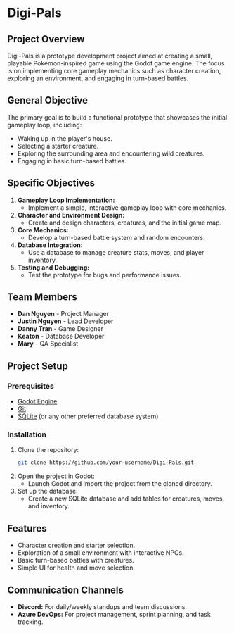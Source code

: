 # Digi-Pals

## Project Overview
Digi-Pals is a prototype development project aimed at creating a small, playable Pokémon-inspired game using the Godot game engine. The focus is on implementing core gameplay mechanics such as character creation, exploring an environment, and engaging in turn-based battles.

## General Objective
The primary goal is to build a functional prototype that showcases the initial gameplay loop, including:
- Waking up in the player's house.
- Selecting a starter creature.
- Exploring the surrounding area and encountering wild creatures.
- Engaging in basic turn-based battles.

## Specific Objectives
1. **Gameplay Loop Implementation:**
   - Implement a simple, interactive gameplay loop with core mechanics.
2. **Character and Environment Design:**
   - Create and design characters, creatures, and the initial game map.
3. **Core Mechanics:**
   - Develop a turn-based battle system and random encounters.
4. **Database Integration:**
   - Use a database to manage creature stats, moves, and player inventory.
5. **Testing and Debugging:**
   - Test the prototype for bugs and performance issues.

## Team Members
- **Dan Nguyen** - Project Manager
- **Justin Nguyen** - Lead Developer
- **Danny Tran** - Game Designer
- **Keaton** - Database Developer
- **Mary** - QA Specialist

## Project Setup
### Prerequisites
- [Godot Engine](https://godotengine.org/download)
- [Git](https://git-scm.com/downloads)
- [SQLite](https://www.sqlite.org/download.html) (or any other preferred database system)

### Installation
1. Clone the repository:
	```bash
	git clone https://github.com/your-username/Digi-Pals.git
	```
2. Open the project in Godot:
	- Launch Godot and import the project from the cloned directory.
3. Set up the database:
	- Create a new SQLite database and add tables for creatures, moves, and inventory.

## Features
- Character creation and starter selection.
- Exploration of a small environment with interactive NPCs.
- Basic turn-based battles with creatures.
- Simple UI for health and move selection.

## Communication Channels
- **Discord:** For daily/weekly standups and team discussions.
- **Azure DevOps:** For project management, sprint planning, and task tracking.
